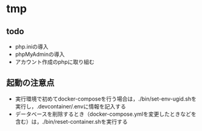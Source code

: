 # tmp

## todo

* php.iniの導入
* phpMyAdminの導入
* アカウント作成のphpに取り組む

## 起動の注意点

* 実行環境で初めてdocker-composeを行う場合は，./bin/set-env-ugid.shを実行し，.devcontainer/.envに情報を記入する
* データベースを削除するとき（docker-compose.ymlを変更したときなどを含む）は，./bin/reset-container.shを実行する
